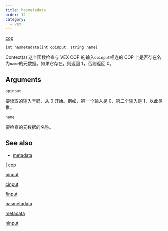 ```yaml
---
title: hasmetadata
order: 12
category:
  - vex
---
```


[cop](../contexts/cop.html)

`int hasmetadata(int opinput, string name)`

Context(s) 这个函数检查与 VEX COP 的输入`opinput`相连的 COP 上是否存在名为`name`的元数据。如果它存在，则返回 1，否则返回 0。

## Arguments

`opinput`

要读取的输入号码，从 0 开始。例如，第一个输入是 0，第二个输入是 1，以此类推。

`name`

要检查的元数据的名称。

## See also

- [metadata](metadata.html)

|
cop

[binput](binput.html)

[cinput](cinput.html)

[finput](finput.html)

[hasmetadata](hasmetadata.html)

[metadata](metadata.html)

[ninput](ninput.html)
